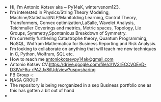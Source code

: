   - Hi, I’m Antonio Kotsev aka ~ Py14aK, wintervenom123.
  - I’m interested in Physics/String Theory Modeling, Machine/Statistical/NLP/Manifolding Learning, Control Theory, Transformers, Convex optimization,LaSalle,
Wavelet Analysis, Teichmuller Coverings and metrics, Metric spaces, Topology, Lie Groups, Symmetry,Spontanious Breakdown of Symmetry.
  - I’m currently furthering Catastrophe theory, Quantum Programming, NoSQL, Wolfram Mathematica for Business Reporting and Risk Analysis.
  - I’m looking to collaborate on anything that will teach me new techniques in C, Python, Wolfram, SQL etc.
  - How to reach me antoniokotsevpy14ak@gmail.com
  - Antonio Kotsev CV:https://drive.google.com/file/d/1V3rECCVOEyD-D3IVoF8u-rPAZJx8iIUd/view?usp=sharing
  - FB Group -:
  - NASA GROUP 
  - The repository is being reorganized in a sep Business portfolio one as this has gotten a bit out of hand
  - 
